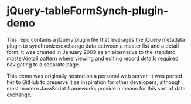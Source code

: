 # jQuery-tableFormSynch-plugin-demo
This repo contains a jQuery plugin file that leverages the jQuery metadata plugin to synchronize/exchange data between a master
list and a detail form.  It was created in January 2009 as an alternative to the standard master/detail pattern where viewing
and editing record details required navigating to a separate page.

This demo was originally hosted on a personal web server.  It was ported her to GitHub to preserve it as inspiration for
other developers, although most modern JavaScript frameworks provide a means for this sort of data exchange.
